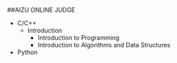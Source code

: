 ##AIZU ONLINE JUDGE

- C/C++
  * Introduction
    * Introduction to Programming
    * Introduction to Algorithms and Data Structures
- Python

